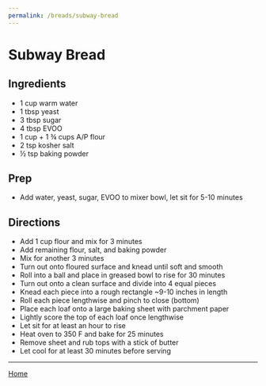 ```yaml
---
permalink: /breads/subway-bread
---
```

# Subway Bread

## Ingredients

- 1 cup warm water
- 1 tbsp yeast
- 3 tbsp sugar
- 4 tbsp EVOO
- 1 cup + 1 ¾ cups A/P flour
- 2 tsp kosher salt
- ½ tsp baking powder

## Prep

- Add water, yeast, sugar, EVOO to mixer bowl, let sit for 5-10 minutes

## Directions

- Add 1 cup flour and mix for 3 minutes
- Add remaining flour, salt, and baking powder
- Mix for another 3 minutes
- Turn out onto floured surface and knead until soft and smooth
- Roll into a ball and place in greased bowl to rise for 30 minutes
- Turn out onto a clean surface and divide into 4 equal pieces
- Knead each piece into a rough rectangle ~9-10 inches in length
- Roll each piece lengthwise and pinch to close (bottom)
- Place each loaf onto a large baking sheet with parchment paper
- Lightly score the top of each loaf once lengthwise
- Let sit for at least an hour to rise
- Heat oven to 350 F and bake for 25 minutes
- Remove sheet and rub tops with a stick of butter
- Let cool for at least 30 minutes before serving

---

[Home](https://thomasjbarrett82.github.io)
